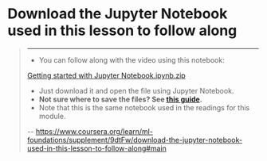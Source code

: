 # Download the Jupyter Notebook used in this lesson to follow along
> 
> * * *
> 
> *   You can follow along with the video using this notebook:
> 
> [Getting started with Jupyter Notebook.ipynb.zip](https://d3c33hcgiwev3.cloudfront.net/cyoFD-efEeiaxBKyA9PBAg_737ba720e79f11e8b282118f44bfde12_Getting-started-with-Jupyter-Notebook.ipynb.zip?Expires=1593648000&Signature=k2pBUOyLRtYXDv0FK-RMbjzqPqjUNmnxQtlIPEmWEA8pqj869lUAewQu-AcprMYFP7H4WHSHNh8FHEdUqr~-4tldRvffeo6p8Em2cFkRVPCOm9dlBq2E-wadpr-rF89UHT51kbnNDoQUIwcHq5QCGtf026OCrOEmKbKHpXVDxIw_&Key-Pair-Id=APKAJLTNE6QMUY6HBC5A)
> 
> *   Just download it and open the file using Jupyter Notebook.
> *   **Not sure where to save the files? See [this guide](https://www.coursera.org/learn/ml-foundations/supplement/kRD6B/where-should-my-files-go).**
> *   Note that this is the same notebook used in the readings for this module.
>
> -- https://www.coursera.org/learn/ml-foundations/supplement/9dtFw/download-the-jupyter-notebook-used-in-this-lesson-to-follow-along#main
